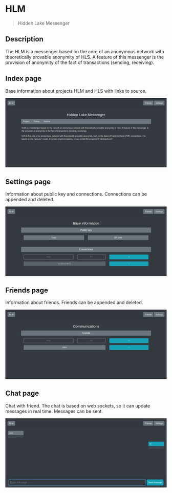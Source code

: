 # HLM

> Hidden Lake Messenger

## Description

The HLM is a messenger based on the core of an anonymous network with theoretically provable anonymity of HLS. A feature of this messenger is the provision of anonymity of the fact of transactions (sending, receiving). 

## Index page

Base information about projects HLM and HLS with links to source.

<img src="images/v2/index.png" alt="index.png"/>

## Settings page

Information about public key and connections. Connections can be appended and deleted.

<img src="images/v2/settings.png" alt="settings.png"/>

## Friends page

Information about friends. Friends can be appended and deleted.

<img src="images/v2/friends.png" alt="friends.png"/>

## Chat page

Chat with friend. The chat is based on web sockets, so it can update messages in real time. Messages can be sent.

<img src="images/v2/chat.png" alt="chat.png"/>
